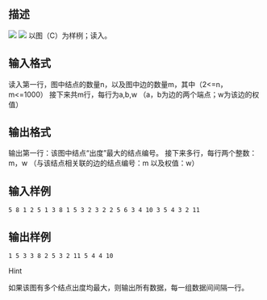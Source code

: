 ## 描述

<img border="0" src="http://127.0.0.1:80/JudgeOnline/images/P1561_1.jpg" /> <img border="0" src="http://127.0.0.1:80/JudgeOnline/images/P1561_2.jpg" /> 以图（C）为样栵；读入。

## 输入格式

读入第一行，图中结点的数量n，以及图中边的数量m，其中（2<=n，m<=1000） 接下来共m行，每行为a,b,w （a，b为边的两个端点；w为该边的权值）

## 输出格式

输出第一行：该图中结点“出度”最大的结点编号。 接下来多行，每行两个整数：m，w （与该结点相关联的边的结点编号：m 以及权值：w）

## 输入样例

```plaintext
5 8 1 2 5 1 3 8 1 5 3 2 3 2 2 5 6 3 4 10 3 5 4 3 2 11 
```

## 输出样例

```plaintext
1 5 3 3 8 2 5 3 2 11 5 4 4 10 
```

Hint

如果该图有多个结点出度均最大，则输出所有数据，每一组数据间间隔一行。



 

